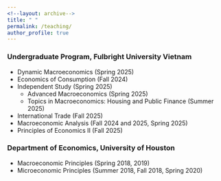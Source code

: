 ```yaml
---
<!--layout: archive-->
title: " "
permalink: /teaching/
author_profile: true
---
```


### Undergraduate Program, Fulbright University Vietnam

* Dynamic Macroeconomics (Spring 2025)
* Economics of Consumption (Fall 2024)
* Independent Study (Spring 2025)
    - Advanced Macroeconomics (Spring 2025)
    - Topics in Macroeconomics: Housing and Public Finance (Summer 2025)
* International Trade (Fall 2025)
* Macroeconomic Analysis (Fall 2024 and 2025, Spring 2025)
* Principles of Economics II (Fall 2025)

### Department of Economics, University of Houston

<!--

* Intermediate Macroeconomics (TA: Spring 2021)
* Econometrics II, Ph.D. Course (TA: Fall 2017, 2019, 2020)
* Math Camp MATLAB Session, Ph.D. Course (Summer 2019, 2020)

-->

* Macroeconomic Principles (Spring 2018, 2019)
* Microeconomic Principles (Summer 2018, Fall 2018, Spring 2020)

<!--

* Macroeconomic Principles (Instructor: Spring 2018, 2019); TA: Fall 2015, Spring 2016)
* Econometrics I, Ph.D. Course (TA: Spring 2017)
* Money and Banking (TA: Fall 2015, Spring 2016)

-->

<!--

### Department of Economics, Brandeis University

* Econometrics (TA: Spring 2015)
* Introduction to the Economics of Development (TA: Fall 2014)

-->
